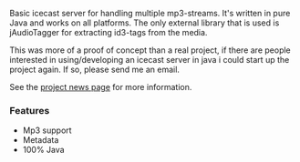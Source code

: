 Basic icecast server for handling multiple mp3-streams. It's written in pure Java and works on all platforms. The only external library that is used is jAudioTagger for extracting id3-tags from the media.

This was more of a proof of concept than a real project, if there are people interested in using/developing an icecast server in java i could start up the project again. If so, please send me an email.

See the [project news page](http://code.google.com/p/locality-icecast/wiki/News) for more information.

### Features ###
  * Mp3 support
  * Metadata
  * 100% Java